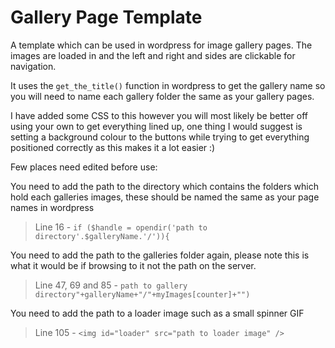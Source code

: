 Gallery Page Template
=====================

A template which can be used in wordpress for image gallery pages. The images are loaded in and the left and right and sides are clickable for navigation.

It uses the `get_the_title()` function in wordpress to get the gallery name so you will need to name each gallery folder the same as your gallery pages.

I have added some CSS to this however you will most likely be better off using your own to get everything lined up, one thing I would suggest is setting a background colour to the buttons while trying to get everything positioned correctly as this makes it a lot easier :)

Few places need edited before use:

You need to add the path to the directory which contains the folders which hold each galleries images, these should be named the same as your page names in wordpress

> Line 16 - `if ($handle = opendir('path to directory'.$galleryName.'/')){`


You need to add the path to the galleries folder again, please note this is what it would be if browsing to it not the path on the server.

> Line 47, 69 and 85 - `path to gallery directory"+galleryName+"/"+myImages[counter]+"")`

You need to add the path to a loader image such as a small spinner GIF

> Line 105 - `<img id="loader" src="path to loader image" />`
